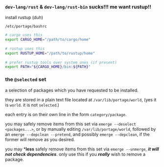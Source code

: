 ### `dev-lang/rust` & `dev-lang/rust-bin` sucks!!! me want rustup!!

install rustup (duh)
  
`/etc/portage/bashrc`

```bash
# cargo uses this
export CARGO_HOME="/path/to/cargo/home"
  
# rustup uses this
export RUSTUP_HOME="/path/to/rustup/home"
  
# prefer rustup tools over system ones (if present)
export PATH="${CARGO_HOME}/bin:${PATH}"
```

### the `@selected` set

a selection of packages which you have requested to be installed.

they are stored in a plain text file located at `/var/lib/portage/world`, (yes it is `world`. it is not `selected`.)

each entry is on their own line in the form `category/package`.

you may safely remove items from this set via `emerge --deselect <packages...>`, or by manually editing `/var/lib/portage/world`, followed by an `emerge --depclean --pretend`, and possibly `emerge --depclean`, if the former will remove as you desired.

you may ***less** safely remove items from this set via `emerge --unmerge`, ***it will not check dependencies***. only use this if you ***really*** wish to remove a package.
